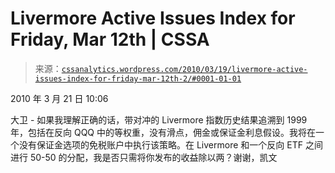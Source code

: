 <!--yml

类别：未分类

日期：2024-05-12 18:33:36

-->

# Livermore Active Issues Index for Friday, Mar 12th | CSSA

> 来源：[`cssanalytics.wordpress.com/2010/03/19/livermore-active-issues-index-for-friday-mar-12th-2/#0001-01-01`](https://cssanalytics.wordpress.com/2010/03/19/livermore-active-issues-index-for-friday-mar-12th-2/#0001-01-01)

2010 年 3 月 21 日 10:06

大卫 - 如果我理解正确的话，带对冲的 Livermore 指数历史结果追溯到 1999 年，包括在反向 QQQ 中的等权重，没有滑点，佣金或保证金利息假设。我将在一个没有保证金选项的免税账户中执行该策略。在 Livermore 和一个反向 ETF 之间进行 50-50 的分配，我是否只需将你发布的收益除以两？谢谢，凯文
